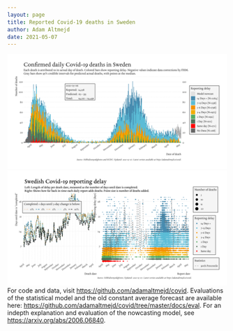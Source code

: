 ```yaml
---
layout: page
title: Reported Covid-19 deaths in Sweden
author: Adam Altmejd
date: 2021-05-07
---
```


![Graph of Swedish Covid-19 deaths with reporting delay.](deaths_lag_sweden_2021-05-07.png "Swedish Covid-19 deaths.")
![Graph of Swedish Covid-19 reporting delay in daily deaths.](lag_trend_sweden_2021-05-07.png "Trend in Swedish Covid-19 mortality reporting delay.")
For code and data, visit <https://github.com/adamaltmejd/covid>.
Evaluations of the statistical model and the old constant average forecast are available here: <https://github.com/adamaltmejd/covid/tree/master/docs/eval>.
For an indepth explanation and evaluation of the nowcasting model, see <https://arxiv.org/abs/2006.06840>.

